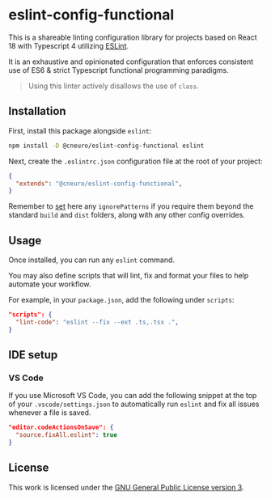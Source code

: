 # eslint-config-functional

This is a shareable linting configuration library for projects based on React 18 with Typescript 4 utilizing [ESLint](https://eslint.org/).

It is an exhaustive and opinionated configuration that enforces consistent use of ES6 & strict Typescript functional programming paradigms.

> Using this linter actively disallows the use of `class`.

## Installation

First, install this package alongside `eslint`:

```sh
npm install -D @cneuro/eslint-config-functional eslint
```

Next, create the `.eslintrc.json` configuration file at the root of your project:

```json
{
  "extends": "@cneuro/eslint-config-functional",
}
```

Remember to [set](https://eslint.org/docs/latest/user-guide/configuring/ignoring-code) here any `ignorePatterns` if you require them beyond the standard `build` and `dist` folders, along with any other config overrides.

## Usage

Once installed, you can run any `eslint` command.

You may also define scripts that will lint, fix and format your files to help automate your workflow.

For example, in your `package.json`, add the following under `scripts`:

```json
"scripts": {
  "lint-code": "eslint --fix --ext .ts,.tsx .",
}
```

## IDE setup

### VS Code

If you use Microsoft VS Code, you can add the following snippet at the top of your `.vscode/settings.json` to automatically run `eslint` and fix all issues whenever a file is saved.

```json
"editor.codeActionsOnSave": {
  "source.fixAll.eslint": true
}
```

## License

This work is licensed under the [GNU General Public License version 3](https://www.gnu.org/licenses/gpl-3.0.en.html).
